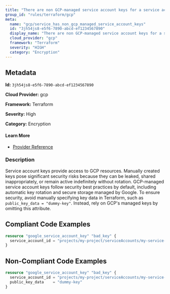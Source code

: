 ```yaml
---
title: "There are non GCP-managed service account keys for a service account"
group_id: "rules/terraform/gcp"
meta:
  name: "gcp/service_has_non_gcp_managed_service_account_keys"
  id: "3jh54js8-e5f6-7890-abcd-ef1234567890"
  display_name: "There are non GCP-managed service account keys for a service account"
  cloud_provider: "gcp"
  framework: "Terraform"
  severity: "HIGH"
  category: "Encryption"
---
```

## Metadata

**Id:** `3jh54js8-e5f6-7890-abcd-ef1234567890`

**Cloud Provider:** gcp

**Framework:** Terraform

**Severity:** High

**Category:** Encryption

#### Learn More

 - [Provider Reference](https://cloud.google.com/iam/docs/best-practices-for-managing-service-account-keys)

### Description

 Service account keys provide access to GCP resources. Manually created keys pose significant security risks because they can be leaked, shared inappropriately, or remain active indefinitely without rotation. GCP-managed service account keys follow security best practices by default, including automatic key rotation and secure storage managed by Google. To ensure security, avoid manually specifying key data in Terraform, such as `public_key_data = "dummy-key"`. Instead, rely on GCP's managed keys by omitting this attribute.


## Compliant Code Examples
```tf
resource "google_service_account_key" "bad_key" {
  service_account_id = "projects/my-project/serviceAccounts/my-service-account"
}

```
## Non-Compliant Code Examples
```tf
resource "google_service_account_key" "bad_key" {
  service_account_id = "projects/my-project/serviceAccounts/my-service-account"
  public_key_data    = "dummy-key"
}

```